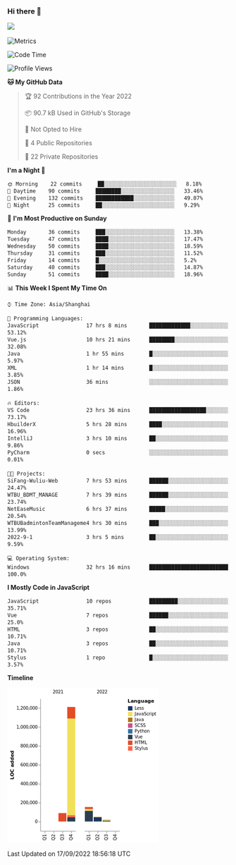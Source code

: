 ### Hi there 👋
![](https://github-readme-stats.vercel.app/api?username=Jamartin-create)

![Metrics](https://metrics.lecoq.io/Jamartin-create?template=classic&base.activity=0&base.community=0&base.repositories=0&isocalendar=1&calendar=1&languages=1&base=header%2C%20activity%2C%20community%2C%20repositories%2C%20metadata&base.indepth=false&base.hireable=false&isocalendar=false&isocalendar.duration=full-year&languages=false&languages.limit=8&languages.threshold=0%25&languages.other=false&languages.colors=github&languages.sections=most-used&languages.indepth=false&languages.analysis.timeout=15&languages.categories=markup%2C%20programming&languages.recent.categories=markup%2C%20programming&languages.recent.load=300&languages.recent.days=14&calendar=false&calendar.limit=1&config.timezone=Asia%2FShanghai)

<!--START_SECTION:waka-->
![Code Time](http://img.shields.io/badge/Code%20Time-136%20hrs%2015%20mins-blue)

![Profile Views](http://img.shields.io/badge/Profile%20Views-0-blue)

**🐱 My GitHub Data** 

> 🏆 92 Contributions in the Year 2022
 > 
> 📦 90.7 kB Used in GitHub's Storage 
 > 
> 🚫 Not Opted to Hire
 > 
> 📜 4 Public Repositories 
 > 
> 🔑 22 Private Repositories  
 > 
**I'm a Night 🦉** 

```text
🌞 Morning    22 commits     ██░░░░░░░░░░░░░░░░░░░░░░░   8.18% 
🌆 Daytime    90 commits     ████████░░░░░░░░░░░░░░░░░   33.46% 
🌃 Evening    132 commits    ████████████░░░░░░░░░░░░░   49.07% 
🌙 Night      25 commits     ██░░░░░░░░░░░░░░░░░░░░░░░   9.29%

```
📅 **I'm Most Productive on Sunday** 

```text
Monday       36 commits     ███░░░░░░░░░░░░░░░░░░░░░░   13.38% 
Tuesday      47 commits     ████░░░░░░░░░░░░░░░░░░░░░   17.47% 
Wednesday    50 commits     ████░░░░░░░░░░░░░░░░░░░░░   18.59% 
Thursday     31 commits     ███░░░░░░░░░░░░░░░░░░░░░░   11.52% 
Friday       14 commits     █░░░░░░░░░░░░░░░░░░░░░░░░   5.2% 
Saturday     40 commits     ███░░░░░░░░░░░░░░░░░░░░░░   14.87% 
Sunday       51 commits     ████░░░░░░░░░░░░░░░░░░░░░   18.96%

```


📊 **This Week I Spent My Time On** 

```text
⌚︎ Time Zone: Asia/Shanghai

💬 Programming Languages: 
JavaScript               17 hrs 8 mins       █████████████░░░░░░░░░░░░   53.12% 
Vue.js                   10 hrs 21 mins      ████████░░░░░░░░░░░░░░░░░   32.08% 
Java                     1 hr 55 mins        █░░░░░░░░░░░░░░░░░░░░░░░░   5.97% 
XML                      1 hr 14 mins        █░░░░░░░░░░░░░░░░░░░░░░░░   3.85% 
JSON                     36 mins             ░░░░░░░░░░░░░░░░░░░░░░░░░   1.86%

🔥 Editors: 
VS Code                  23 hrs 36 mins      ██████████████████░░░░░░░   73.17% 
HbuilderX                5 hrs 28 mins       ████░░░░░░░░░░░░░░░░░░░░░   16.96% 
IntelliJ                 3 hrs 10 mins       ██░░░░░░░░░░░░░░░░░░░░░░░   9.86% 
PyCharm                  0 secs              ░░░░░░░░░░░░░░░░░░░░░░░░░   0.01%

🐱‍💻 Projects: 
SiFang-Wuliu-Web         7 hrs 53 mins       ██████░░░░░░░░░░░░░░░░░░░   24.47% 
WTBU_BDMT_MANAGE         7 hrs 39 mins       ██████░░░░░░░░░░░░░░░░░░░   23.74% 
NetEaseMusic             6 hrs 37 mins       █████░░░░░░░░░░░░░░░░░░░░   20.54% 
WTBUBadmintonTeamManageme4 hrs 30 mins       ███░░░░░░░░░░░░░░░░░░░░░░   13.99% 
2022-9-1                 3 hrs 5 mins        ██░░░░░░░░░░░░░░░░░░░░░░░   9.59%

💻 Operating System: 
Windows                  32 hrs 16 mins      █████████████████████████   100.0%

```

**I Mostly Code in JavaScript** 

```text
JavaScript               10 repos            █████████░░░░░░░░░░░░░░░░   35.71% 
Vue                      7 repos             ██████░░░░░░░░░░░░░░░░░░░   25.0% 
HTML                     3 repos             ██░░░░░░░░░░░░░░░░░░░░░░░   10.71% 
Java                     3 repos             ██░░░░░░░░░░░░░░░░░░░░░░░   10.71% 
Stylus                   1 repo              █░░░░░░░░░░░░░░░░░░░░░░░░   3.57%

```


**Timeline**

![Chart not found](https://raw.githubusercontent.com/Jamartin-create/Jamartin-create/master/charts/bar_graph.png) 


 Last Updated on 17/09/2022 18:56:18 UTC
<!--END_SECTION:waka-->
